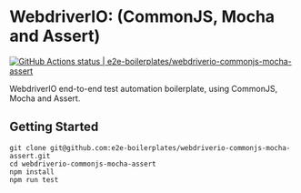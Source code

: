# WebdriverIO: (CommonJS, Mocha and Assert)

[![GitHub Actions status | e2e-boilerplates/webdriverio-commonjs-mocha-assert](https://github.com/e2e-boilerplates/webdriverio-commonjs-mocha-assert/workflows/webdriverio-commonjs-mocha-assert/badge.svg)](https://github.com/e2e-boilerplates/webdriverio-commonjs-mocha-assert/actions?workflow=webdriverio-commonjs-mocha-assert)

WebdriverIO end-to-end test automation boilerplate, using CommonJS, Mocha and Assert.

## Getting Started

    git clone git@github.com:e2e-boilerplates/webdriverio-commonjs-mocha-assert.git
    cd webdriverio-commonjs-mocha-assert
    npm install
    npm run test

